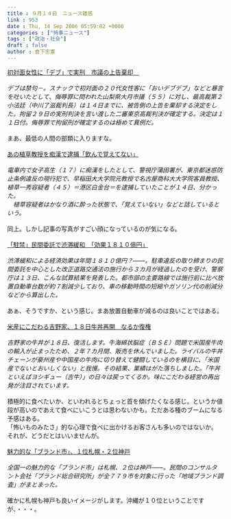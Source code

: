 ```yaml
---
title : ９月１４日　ニュース雑感
link : 953
date : Thu, 14 Sep 2006 05:59:02 +0000
categories : ["時事ニュース"]
tags : ["政治・社会"]
draft : false
author : 倉下忠憲
---
```


<A HREF="http://www.iza.ne.jp/news/newsarticle/event/crime/19165/" TARGET="_blank">初対面女性に「デブ」で実刑　市議の上告棄却　</A><BR><BR><I>デブは禁句－。スナックで初対面の２０代女性客に「おいデブデブ」などと暴言を吐いたとして、侮辱罪に問われた山梨県大月市議（５５）に対し、最高裁第２小法廷（中川了滋裁判長）は１４日までに、被告側の上告を棄却する決定をした。拘留２９日の実刑判決を言い渡した二審東京高裁判決が確定する。決定は１１日付。侮辱罪で拘留刑が確定するのは極めて異例だ。</I><BR><BR>まあ、最低の人間の部類に入りますな。<BR><BR><A HREF="http://www.iza.ne.jp/news/newsarticle/19151/" TARGET="_blank">あの植草教授を痴漢で逮捕「飲んで覚えてない」</A><BR><BR><I>電車内で女子高生（１７）に痴漢をしたとして、警視庁蒲田署が、東京都迷惑防止条例違反の現行犯で、早稲田大大学院元教授で名古屋商科大大学院客員教授、植草一秀容疑者（４５）＝港区白金台＝を逮捕していたことが１４日、分かった。<BR>　植草容疑者はかなり酒に酔った状態で、「覚えていない」などと話しているという。</I><BR><BR>同上。しかし記事の写真がすごい顔になっているのが気になる。<BR><BR><A HREF="http://www.asahi.com/national/update/0914/TKY200609140206.html" TARGET="_blank">「駐禁」民間委託で渋滞緩和　「効果１８１０億円」</A><BR><BR><I>渋滞緩和による経済効果は年間１８１０億円？――。駐車違反の取り締まりの民間委託を中心とした改正道路交通法の施行から３カ月が経過したのを受け、警察庁は１３日、こんな試算結果を発表した。都市部の主要路線では施行前に比べ放置自動車台数が約７割減少しており、車の移動時間の短縮やガソリン代の削減分などから算出した。</I> <BR><BR>あぁ、そうですか、という感じ。まあ放置自動車が減るのは良いことではある。<BR><BR><A HREF="http://www.asahi.com/business/update/0914/083.html" TARGET="_blank">米産にこだわる吉野家、１８日牛丼再開　なるか復権</A><BR><BR><I>吉野家の牛丼が１８日、復活します。牛海綿状脳症（ＢＳＥ）問題で米国産牛肉の輸入が止まったため、２年７カ月間、販売を休んでいました。ライバルの牛丼チェーンが豪州産や中国産の牛肉に切り替えて健闘しているのを横目に、「米国産でないとおいしくない」と我慢。その結果、業績はがた落ちしました。「牛丼といえばヨシギュー（吉牛）」の日々は戻ってくるか。味にこだわる経営の再出発が注目されています。</I><BR><BR>積極的に食べたいか、といわれるとちょっと首を傾げたくなる感じ。というか値段が高いのであえて食べにいこうとは思わないかも。ただある種のブームになる予感はある。<BR>「怖いものみたさ」的な心理で食べに出かけるお客さんも多いのではないか。<BR>それが、どうだとはいいませんが。<BR><BR><A HREF="http://www.yomiuri.co.jp/national/news/20060914it03.htm?from=top" TARGET="_blank">魅力的な「ブランド市」、１位札幌・２位神戸</A><BR><BR><I>全国一の魅力的な「ブランド市」は札幌、２位は神戸――。民間のコンサルタント会社「ブランド総合研究所」が全７７９市を対象に行った「地域ブランド調査」がまとまった。</I><BR><BR>確かに札幌も神戸も良いイメージがします。沖縄が１０位ということですが、・・・。<BR><BR><BR><BR><BR><BR><BR><br><br>
